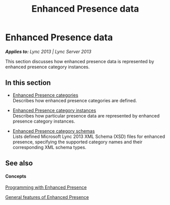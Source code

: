 ﻿---
title: Enhanced Presence data
TOCTitle: Enhanced Presence data
ms:assetid: a608642f-450f-4836-b190-bb1b1b1dbceb
ms:mtpsurl: https://msdn.microsoft.com/en-us/library/Dn454619(v=office.15)
ms:contentKeyID: 57093105
ms.date: 07/24/2014
mtps_version: v=office.15
---

# Enhanced Presence data


_**Applies to:** Lync 2013 | Lync Server 2013_

This section discusses how enhanced presence data is represented by enhanced presence category instances.

## In this section

  - [Enhanced Presence categories](enhanced-presence-categories.md)  
    Describes how enhanced presence categories are defined.

  - [Enhanced Presence category instances](enhanced-presence-category-instances.md)  
    Describes how particular presence data are represented by enhanced presence category instances.

  - [Enhanced Presence category schemas](enhanced-presence-category-schemas.md)  
    Lists defined Microsoft Lync 2013 XML Schema (XSD) files for enhanced presence, specifying the supported category names and their corresponding XML schema types.

## See also

#### Concepts

[Programming with Enhanced Presence](programming-with-enhanced-presence.md)

[General features of Enhanced Presence](general-features-of-enhanced-presence.md)

